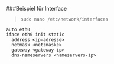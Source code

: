 ###Beispiel für Interface

> ``sudo nano /etc/network/interfaces``

```
auto eth0
iface eth0 init static
  address <ip-adresse>
  netmask <netzmaske>
  gateway <gateway-ip>
  dns-nameservers <nameservers-ip>
```
